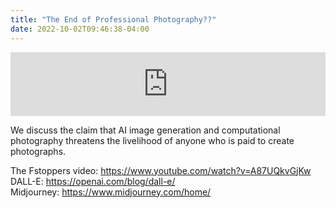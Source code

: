 ```yaml
---
title: "The End of Professional Photography??"
date: 2022-10-02T09:46:38-04:00
---
```


<iframe src="https://anchor.fm/bit-depth/embed/episodes/BD001-The-End-of-Professional-Photography-e1omb19/a-a8kd5pm" 
        style="width: 100%;" 
        height="102px" 
        frameborder="0" 
        scrolling="no"></iframe>

We discuss the claim that AI image generation and computational photography
threatens the livelihood of anyone who is paid to create photographs.

The Fstoppers video: https://www.youtube.com/watch?v=A87UQkvGjKw <br/>
DALL-E: https://openai.com/blog/dall-e/ <br/>
Midjourney: https://www.midjourney.com/home/
